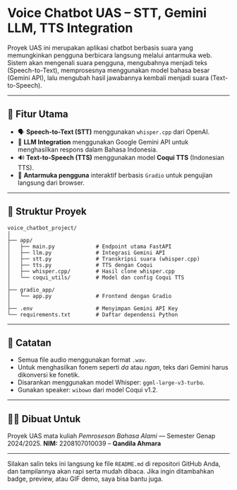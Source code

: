 # **Voice Chatbot UAS – STT, Gemini LLM, TTS Integration**

Proyek UAS ini merupakan aplikasi chatbot berbasis suara yang memungkinkan pengguna berbicara langsung melalui antarmuka web. Sistem akan mengenali suara pengguna, mengubahnya menjadi teks (Speech-to-Text), memprosesnya menggunakan model bahasa besar (Gemini API), lalu mengubah hasil jawabannya kembali menjadi suara (Text-to-Speech).

---

## 📌 Fitur Utama

* 🗣️ **Speech-to-Text (STT)** menggunakan `whisper.cpp` dari OpenAI.
* 🧠 **LLM Integration** menggunakan Google Gemini API untuk menghasilkan respons dalam Bahasa Indonesia.
* 🔊 **Text-to-Speech (TTS)** menggunakan model **Coqui TTS** (Indonesian TTS).
* 🧃 **Antarmuka pengguna** interaktif berbasis `Gradio` untuk pengujian langsung dari browser.

---

## 📁 Struktur Proyek

```plaintext
voice_chatbot_project/
│
├── app/
│   ├── main.py             # Endpoint utama FastAPI
│   ├── llm.py              # Integrasi Gemini API
│   ├── stt.py              # Transkripsi suara (whisper.cpp)
│   ├── tts.py              # TTS dengan Coqui
│   ├── whisper.cpp/        # Hasil clone whisper.cpp
│   └── coqui_utils/        # Model dan config Coqui TTS
│
├── gradio_app/
│   └── app.py              # Frontend dengan Gradio
│
├── .env                    # Menyimpan Gemini API Key
└── requirements.txt        # Daftar dependensi Python
```

---

## 📘 Catatan

* Semua file audio menggunakan format `.wav`.
* Untuk menghasilkan fonem seperti *da* atau *ngan*, teks dari Gemini harus dikonversi ke fonetik.
* Disarankan menggunakan model Whisper: `ggml-large-v3-turbo`.
* Gunakan speaker: `wibowo` dari model Coqui v1.2.

---

## 🙋‍♀️ Dibuat Untuk

Proyek UAS mata kuliah *Pemrosesan Bahasa Alami* — Semester Genap 2024/2025.
**NIM:** 2208107010039 – **Qandila Ahmara**

---

Silakan salin teks ini langsung ke file `README.md` di repositori GitHub Anda, dan tampilannya akan rapi serta mudah dibaca. Jika ingin ditambahkan badge, preview, atau GIF demo, saya bisa bantu juga.

